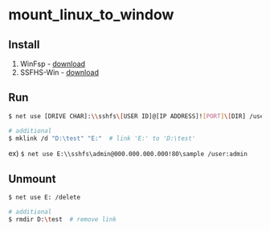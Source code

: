 # mount_linux_to_window

## Install
1. WinFsp - [download](https://github.com/billziss-gh/winfsp/releases/latest)  
2. SSFHS-Win - [download](https://github.com/billziss-gh/sshfs-win/releases/latest)  

## Run
```bash
$ net use [DRIVE CHAR]:\\sshfs\[USER ID]@[IP ADDRESS]![PORT]\[DIR] /user:[USER ID]

# additional
$ mklink /d "D:\test" "E:"  # link 'E:' to 'D:\test'
```
ex) `$ net use E:\\sshfs\admin@000.000.000.000!80\sample /user:admin`

## Unmount
```bash
$ net use E: /delete

# additional
$ rmdir D:\test  # remove link
```
